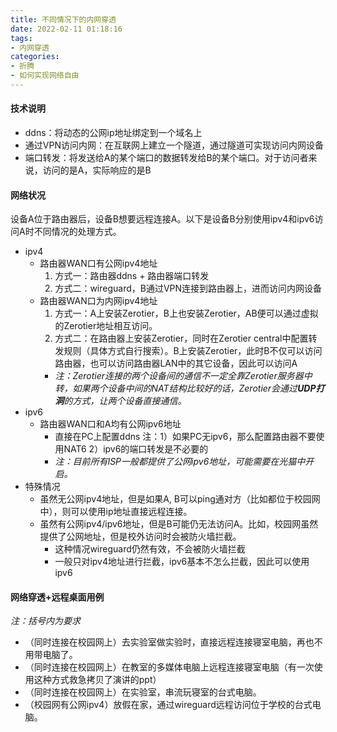 ```yaml
---
title: 不同情况下的内网穿透
date: 2022-02-11 01:18:16
tags:
- 内网穿透
categories:
- 折腾
- 如何实现网络自由
---
```


#### 技术说明

- ddns：将动态的公网ip地址绑定到一个域名上
- 通过VPN访问内网：在互联网上建立一个隧道，通过隧道可实现访问内网设备
- 端口转发：将发送给A的某个端口的数据转发给B的某个端口。对于访问者来说，访问的是A，实际响应的是B

#### 网络状况

设备A位于路由器后，设备B想要远程连接A。以下是设备B分别使用ipv4和ipv6访问A时不同情况的处理方式。
<!--more-->

- ipv4
  - 路由器WAN口有公网ipv4地址
    1. 方式一：路由器ddns + 路由器端口转发
    2. 方式二：wireguard，B通过VPN连接到路由器上，进而访问内网设备
  - 路由器WAN口为内网ipv4地址
    1. 方式一：A上安装Zerotier，B上也安装Zerotier，AB便可以通过虚拟的Zerotier地址相互访问。
    2. 方式二：在路由器上安装Zerotier，同时在Zerotier central中配置转发规则（具体方式自行搜索）。B上安装Zerotier，此时B不仅可以访问路由器，也可以访问路由器LAN中的其它设备，因此可以访问A
    - *注：Zerotier连接的两个设备间的通信不一定全靠Zerotier服务器中转，如果两个设备中间的NAT结构比较好的话，Zerotier会通过**UDP打洞**的方式，让两个设备直接通信。*
- ipv6
  - 路由器WAN口和A均有公网ipv6地址
    - 直接在PC上配置ddns
      注：1）如果PC无ipv6，那么配置路由器不要使用NAT6
      2）ipv6的端口转发是不必要的
    - *注：目前所有ISP一般都提供了公网ipv6地址，可能需要在光猫中开启。*
- 特殊情况
  - 虽然无公网ipv4地址，但是如果A, B可以ping通对方（比如都位于校园网中），则可以使用ip地址直接远程连接。
  - 虽然有公网ipv4/ipv6地址，但是B可能仍无法访问A。比如，校园网虽然提供了公网地址，但是校外访问时会被防火墙拦截。
    - 这种情况wireguard仍然有效，不会被防火墙拦截
    - 一般只对ipv4地址进行拦截，ipv6基本不怎么拦截，因此可以使用ipv6

#### 网络穿透+远程桌面用例

*注：括号内为要求*
- （同时连接在校园网上）去实验室做实验时，直接远程连接寝室电脑，再也不用带电脑了。
- （同时连接在校园网上）在教室的多媒体电脑上远程连接寝室电脑（有一次使用这种方式救急拷贝了演讲的ppt）
- （同时连接在校园网上）在实验室，串流玩寝室的台式电脑。
- （校园网有公网ipv4）放假在家，通过wireguard远程访问位于学校的台式电脑。
